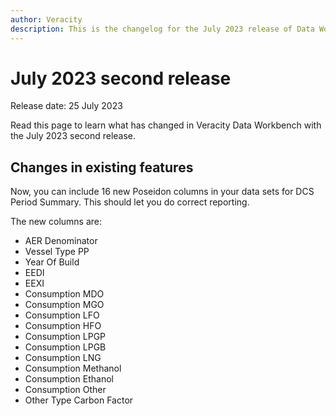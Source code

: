 ```yaml
---
author: Veracity
description: This is the changelog for the July 2023 release of Data Workbench.
---
```


# July 2023 second release

Release date: 25 July 2023

Read this page to learn what has changed in Veracity Data Workbench with the July 2023 second release.

## Changes in existing features

Now, you can include 16 new Poseidon columns in your data sets for DCS Period Summary. This should let you do correct reporting. 

The new columns are:
* AER Denominator
* Vessel Type PP
* Year Of Build
* EEDI
* EEXI
* Consumption MDO
* Consumption MGO
* Consumption LFO
* Consumption HFO
* Consumption LPGP
* Consumption LPGB
* Consumption LNG
* Consumption Methanol
* Consumption Ethanol
* Consumption Other
* Other Type Carbon Factor 
